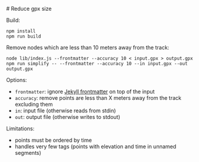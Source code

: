 # Reduce gpx size

Build:

```
npm install
npm run build
```

Remove nodes which are less than 10 meters away from the track:

```
node lib/index.js --frontmatter --accuracy 10 < input.gpx > output.gpx
npm run simplify -- --frontmatter --accuracy 10 --in input.gpx --out output.gpx
```

Options:

* `frontmatter`: ignore [Jekyll frontmatter](http://jekyllrb.com/docs/frontmatter/) on top of the input
* `accuracy`: remove points are less than X meters away from the track excluding them
* `in`: input file (otherwise reads from stdin)
* `out`: output file (otherwise writes to stdout)

Limitations:

* points must be ordered by time
* handles very few tags (points with elevation and time in unnamed segments)
